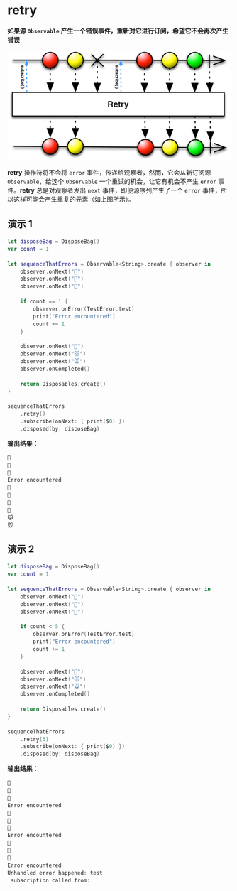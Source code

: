 # retry

**如果源 `Observable` 产生一个错误事件，重新对它进行订阅，希望它不会再次产生错误**

![](../.gitbook/assets/retry.png)

**retry** 操作符将不会将 `error` 事件，传递给观察者，然而，它会从新订阅源 `Observable`，给这个 `Observable` 一个重试的机会，让它有机会不产生 `error` 事件。**retry** 总是对观察者发出 `next` 事件，即便源序列产生了一个 `error` 事件，所以这样可能会产生重复的元素（如上图所示）。

## 演示 1

```swift
let disposeBag = DisposeBag()
var count = 1

let sequenceThatErrors = Observable<String>.create { observer in
    observer.onNext("🍎")
    observer.onNext("🍐")
    observer.onNext("🍊")

    if count == 1 {
        observer.onError(TestError.test)
        print("Error encountered")
        count += 1
    }

    observer.onNext("🐶")
    observer.onNext("🐱")
    observer.onNext("🐭")
    observer.onCompleted()

    return Disposables.create()
}

sequenceThatErrors
    .retry()
    .subscribe(onNext: { print($0) })
    .disposed(by: disposeBag)
```

**输出结果：**

```swift
🍎
🍐
🍊
Error encountered
🍎
🍐
🍊
🐶
🐱
🐭
```

## 演示 2

```swift
let disposeBag = DisposeBag()
var count = 1

let sequenceThatErrors = Observable<String>.create { observer in
    observer.onNext("🍎")
    observer.onNext("🍐")
    observer.onNext("🍊")

    if count < 5 {
        observer.onError(TestError.test)
        print("Error encountered")
        count += 1
    }

    observer.onNext("🐶")
    observer.onNext("🐱")
    observer.onNext("🐭")
    observer.onCompleted()

    return Disposables.create()
}

sequenceThatErrors
    .retry(3)
    .subscribe(onNext: { print($0) })
    .disposed(by: disposeBag)
```

**输出结果：**

```swift
🍎
🍐
🍊
Error encountered
🍎
🍐
🍊
Error encountered
🍎
🍐
🍊
Error encountered
Unhandled error happened: test
 subscription called from:
```


